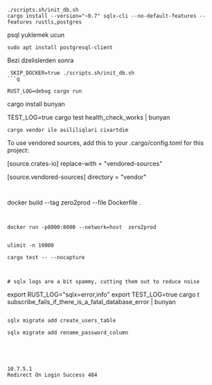 



```
./scripts.sh/init_db.sh
cargo install --version="~0.7" sqlx-cli --no-default-features --features rustls,postgres
```

psql yuklemek ucun
```
sudo apt install postgresql-client
```

Bezi dzelislerden sonra
```
 SKIP_DOCKER=true ./scripts.sh/init_db.sh 
```q

RUST_LOG=debug cargo run

```
cargo install bunyan

TEST_LOG=true cargo test health_check_works | bunyan
```
cargo vendor ile asililiqlari cixartdim
```
To use vendored sources, add this to your .cargo/config.toml for this project:

[source.crates-io]
replace-with = "vendored-sources"

[source.vendored-sources]
directory = "vendor"
```


```
docker build --tag zero2prod --file Dockerfile .
```


docker run -p8000:8000 --network=host  zero2prod


ulimit -n 10000

cargo test -- --nocapture



# sqlx logs are a bit spammy, cutting them out to reduce noise
```
export RUST_LOG="sqlx=error,info"
export TEST_LOG=true
cargo t subscribe_fails_if_there_is_a_fatal_database_error | bunyan

```

sqlx migrate add create_users_table

sqlx migrate add rename_password_column





10.7.5.1
Redirect On Login Success 484